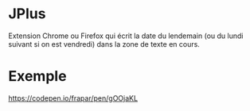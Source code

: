 # JPlus
Extension Chrome ou Firefox qui écrit la date du lendemain (ou du lundi suivant si on est vendredi) dans la zone de texte en cours.

# Exemple
https://codepen.io/frapar/pen/gOOjaKL


